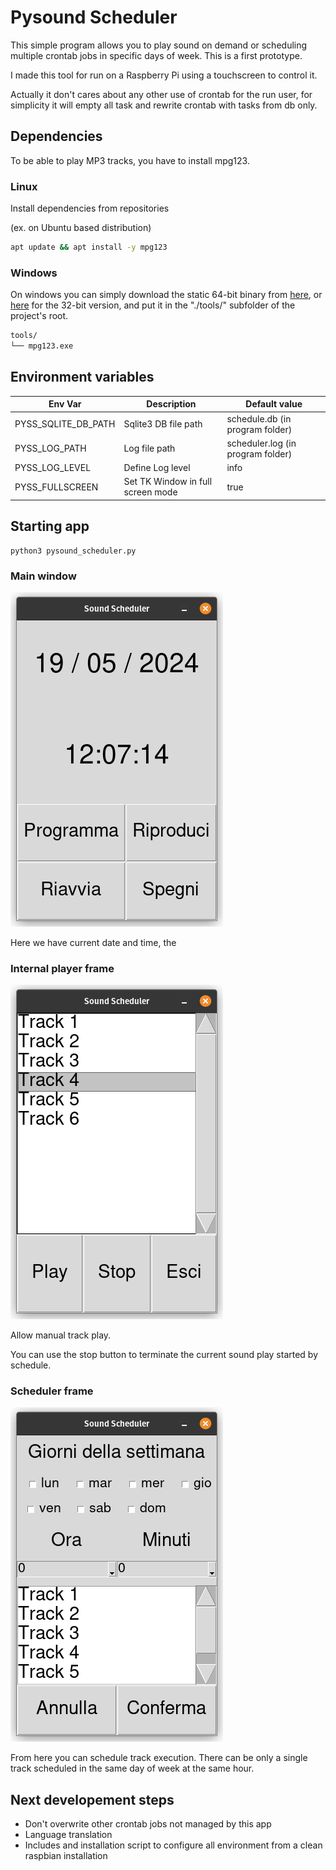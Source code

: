 # Pysound Scheduler

This simple program allows you to play sound on demand or scheduling
multiple crontab jobs in specific days of week. This is a first prototype.

I made this tool for run on a Raspberry Pi using a touchscreen to control it.

Actually it don't cares about any other use of crontab for the run user, for simplicity it will empty all task and rewrite crontab with tasks from db only.

## Dependencies

To be able to play MP3 tracks, you have to install mpg123.

### Linux

Install dependencies from repositories

(ex. on Ubuntu based distribution)

``` bash
apt update && apt install -y mpg123
```

### Windows

On windows you can simply download the static 64-bit binary from [here](https://mpg123.de/download/win64/1.32.6/mpg123-1.32.6-static-x86-64.zip), or [here](https://mpg123.de/download/win32/1.32.6/mpg123-1.32.6-static-x86.zip) for the 32-bit version, and put it in the "./tools/" subfolder of the project's root.

```bash
tools/
└── mpg123.exe
```

## Environment variables

| Env Var             | Description          | Default value                     |
| ------------------- | -------------------- | --------------------------------- |
| PYSS_SQLITE_DB_PATH | Sqlite3 DB file path | schedule.db (in program folder)   |
| PYSS_LOG_PATH       | Log file path        | scheduler.log (in program folder) |
| PYSS_LOG_LEVEL      | Define Log level     | info                              |
| PYSS_FULLSCREEN     | Set TK Window in full screen mode | true                 |

## Starting app

```python3
python3 pysound_scheduler.py
```

### Main window

![crontab](images/main.png "Main Windows")

Here we have current date and time, the 

### Internal player frame

![crontab](images/play.png "Play Windows")

Allow manual track play.

You can use the stop button to terminate the current sound play started by schedule.

### Scheduler frame

![crontab](images/schedule.png "Schedule Windows")

From here you can schedule track execution. There can be only a single track scheduled in the same day of week at the same hour.

## Next developement steps

- Don't overwrite other crontab jobs not managed by this app
- Language translation
- Includes and installation script to configure all environment from a clean raspbian installation
